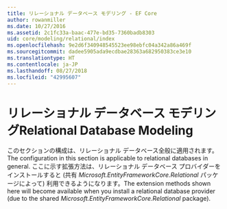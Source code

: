 ```yaml
---
title: リレーショナル データベース モデリング - EF Core
author: rowanmiller
ms.date: 10/27/2016
ms.assetid: 2c1fc33a-baac-477e-bd35-7360badb8303
uid: core/modeling/relational/index
ms.openlocfilehash: 9e2d6f340948545523ee98ebfc04a342a86a469f
ms.sourcegitcommit: dadee5905ada9ecdbae28363a682950383ce3e10
ms.translationtype: HT
ms.contentlocale: ja-JP
ms.lasthandoff: 08/27/2018
ms.locfileid: "42995607"
---
```

# <a name="relational-database-modeling"></a><span data-ttu-id="807b0-102">リレーショナル データベース モデリング</span><span class="sxs-lookup"><span data-stu-id="807b0-102">Relational Database Modeling</span></span>

<span data-ttu-id="807b0-103">このセクションの構成は、リレーショナル データベース全般に適用されます。</span><span class="sxs-lookup"><span data-stu-id="807b0-103">The configuration in this section is applicable to relational databases in general.</span></span> <span data-ttu-id="807b0-104">ここに示す拡張方法は、リレーショナル データベース プロバイダーをインストールすると (共有 *Microsoft.EntityFrameworkCore.Relational* パッケージによって) 利用できるようになります。</span><span class="sxs-lookup"><span data-stu-id="807b0-104">The extension methods shown here will become available when you install a relational database provider (due to the shared *Microsoft.EntityFrameworkCore.Relational* package).</span></span>
